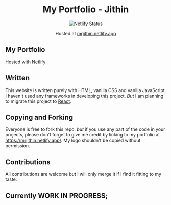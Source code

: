 <div align="center">
  <h1 color="#1892de">My Portfolio - Jithin</h1>
  <a href="https://app.netlify.com/sites/mrjithin/deploys"><img src="https://api.netlify.com/api/v1/badges/ca44d892-8c5d-486b-9d8c-3a6c148e1059/deploy-status" alt="Netlify Status" /></a>


  Hosted at <a href="https://mrjithin.netlify.app">mrjithin.netlify.app</a>
</div>


## My Portfolio
Hosted with [Netlify](https://netlify.com/)
## Written
This website is written purely with HTML, vanilla CSS and vanilla JavaScript. I haven't used any frameworks in developing this project. *But* I am planning to migrate this project to [React](https://reactjs.org/). 

## Copying and Forking
Everyone is free to fork this repo, *but* if you use any part of the code in your projects, please don't forget to give me credit by linking to my portfolio at https://mrjithin.netlify.app/. My logo shouldn't be copied without permission.

## Contributions 
All contributions are welcome *but* I will only merge it if I find it fitting to my taste. 

## Currently WORK IN PROGRESS;
